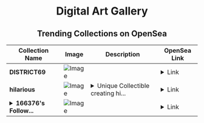 <div align="center">

# Digital Art Gallery

## Trending Collections on OpenSea

| Collection Name                       | Image                                                                                     | Description                       | OpenSea Link                                                                                          |
|---------------------------------------|-------------------------------------------------------------------------------------------|-----------------------------------|--------------------------------------------------------------------------------------------------------|
| **DISTRICT69** | ![Image](https://i.seadn.io/s/raw/files/bd4ed984f8989a557e8375da9265e31f.png?w=500&auto=format?w=200&auto=format) |  | <details><summary>Link</summary>[DISTRICT69](https://opensea.io/collection/district69-26)</details> |
| **hilarious** | ![Image](https://i.seadn.io/s/raw/files/99af1150a32099143e2201244af05a4e.jpg?w=500&auto=format?w=200&auto=format) | <details><summary>Unique Collectible creating hi...</summary>Unique Collectible creating history.</details> | <details><summary>Link</summary>[hilarious](https://opensea.io/collection/hilarious-8)</details> |
| **<details><summary>166376's Follow...</summary>166376's Follower</details>** | ![Image](https://i.seadn.io/s/raw/files/19f9f090920392cc3650cbdf4361755b.png?w=500&auto=format?w=200&auto=format) |  | <details><summary>Link</summary>[166376's Follower](https://opensea.io/collection/166376-s-follower)</details> |

</div>